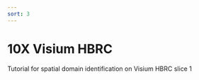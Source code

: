 ```yaml
---
sort: 3
---
```


# 10X Visium HBRC

Tutorial for spatial domain identification on Visium HBRC slice 1
